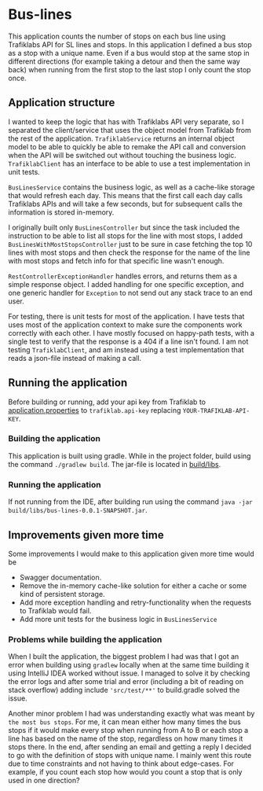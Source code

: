 # Bus-lines
This application counts the number of stops on each bus line using Trafiklabs API for SL lines and stops. 
In this application I defined a bus stop as a stop with a unique name. Even if a bus would stop at the same stop
in different directions (for example taking a detour and then the same way back) when running from the first stop
to the last stop I only count the stop once.

## Application structure
I wanted to keep the logic that has with Trafiklabs API very separate, so I separated the client/service that uses
the object model from Trafiklab from the rest of the application. `TrafiklabService` returns an internal object model
to be able to quickly be able to remake the API call and conversion when the API will be switched out without touching
the business logic. `TrafiklabClient` has an interface to be able to use a test implementation in unit tests.

`BusLinesService` contains the business logic, as well as a cache-like storage that would refresh each day. This means
that the first call each day calls Trafiklabs APIs and will take a few seconds, but for subsequent calls the information
is stored in-memory.

I originally built only `BusLinesController` but since the task included the instruction to be able to list all stops
for the line with most stops, I added `BusLinesWithMostStopsController` just to be sure in case fetching the top 10 lines 
with most stops and then check the response for the name of the line with most stops and fetch info for that specific 
line wasn't enough.

`RestControllerExceptionHandler` handles errors, and returns them as a simple response object. I added handling for one
specific exception, and one generic handler for `Exception` to not send out any stack trace to an end user.

For testing, there is unit tests for most of the application. I have tests that uses most of the application context to
make sure the components work correctly with each other. I have mostly focused on happy-path tests, with a single test
to verify that the response is a 404 if a line isn't found. I am not testing `TrafiklabClient`, and am instead using a 
test implementation that reads a json-file instead of making a call.

## Running the application
Before building or running, add your api key from Trafiklab to [application.properties](src/main/resources/application.properties) 
to `trafiklab.api-key` replacing `YOUR-TRAFIKLAB-API-KEY`.

### Building the application
This application is built using gradle. While in the project folder, build using the command ```./gradlew build```. 
The jar-file is located in [build/libs](build/libs).

### Running the application
If not running from the IDE, after building run using the command ```java -jar build/libs/bus-lines-0.0.1-SNAPSHOT.jar```.

## Improvements given more time
Some improvements I would make to this application given more time would be
- Swagger documentation.
- Remove the in-memory cache-like solution for either a cache or some kind of persistent storage.
- Add more exception handling and retry-functionality when the requests to Trafiklab would fail.
- Add more unit tests for the business logic in `BusLinesService`

### Problems while building the application
When I built the application, the biggest problem I had was that I got an error when building using `gradlew` locally when
at the same time building it using IntelliJ IDEA worked without issue. I managed to solve it by checking the error logs 
and after some trial and error (including a bit of reading on stack overflow) adding include `'src/test/**'` to 
build.gradle solved the issue. 

Another minor problem I had was understanding exactly what was meant by `the most bus stops`. For me, it can mean either 
how many times the bus stops if it would make every stop when running from A to B or each stop a line has based on the name
of the stop, regardless on how many times it stops there. In the end, after sending an email and getting a reply I decided 
to go with the definition of stops with unique name. I mainly went this route due to time constraints and not having to 
think about edge-cases. For example, if you count each stop how would you count a stop that is only used in one direction?